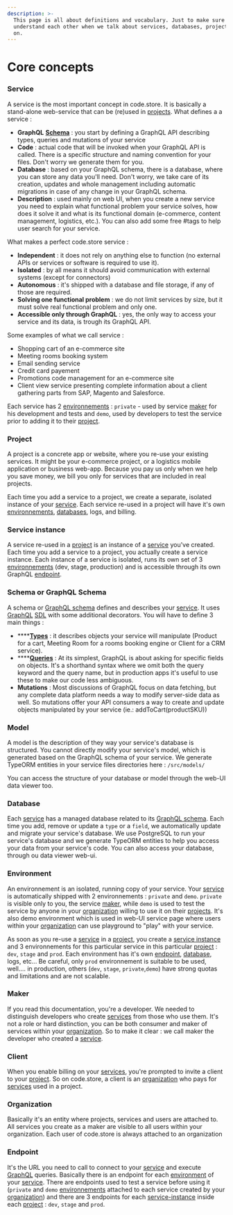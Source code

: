```yaml
---
description: >-
  This page is all about definitions and vocabulary. Just to make sure we
  understand each other when we talk about services, databases, projects, and so
  on.
---
```


# Core concepts

### Service

A service is the most important concept in code.store. It is basically a stand-alone web-service that can be \(re\)used in [projects](getting-started.md#project). What defines a a service : 

* **GraphQL** [**Schema**](getting-started.md#schema-or-graphql-schema) : you start by defining a GraphQL API describing types, queries and mutations of your service
* **Code** : actual code that will be invoked when your GraphQL API is called. There is a specific structure and naming convention for your files. Don't worry we generate them for you.
* **Database** : based on your GraphQL schema, there is a database, where you can store any data you'll need. Don't worry, we take care of its creation, updates and whole management including automatic migrations in case of any change in your GraphQL schema.
* **Description** : used mainly on web UI, when you create a new service you need to explain what functional problem your service solves, how does it solve it and what is its functional domain \(e-commerce, content management, logistics, etc.\). You can also add some free \#tags to help user search for your service.

What makes a perfect code.store service :

* **Independent** : it does not rely on anything else to function \(no external APIs or services or software is required to use it\).
* **Isolated** : by all means it should avoid communication with external systems \(except for connectors\)
* **Autonomous** : it's shipped with a database and file storage, if any of those are required.
* **Solving one functional problem** : we do not limit services by size, but it must solve real functional problem and only one. 
* **Accessible only through GraphQL**  : yes, the only way to access your service and its data, is trough its GraphQL API. 

Some examples of what we call service : 

* Shopping cart of an e-commerce site
* Meeting rooms booking system  
* Email sending service
* Credit card payement
* Promotions code management for an e-commerce site
* Client view service presenting complete information about a client gathering parts from SAP, Magento and Salesforce.

Each service has 2  [environnements](getting-started.md#environment) : `private` - used by service [maker](getting-started.md#maker) for his development and tests and `demo`, used by developers to test the service prior to adding it to their [project](getting-started.md#project). 

### Project

A project is a concrete app or website, where you re-use your existing services. It might be your e-commerce project, or a logistics mobile application or business web-app. Because you pay us only when we help you save money, we bill you only for services that are included in real projects. 

Each time you add a service to a project, we create a separate, isolated instance of your [service](getting-started.md#service). Each service re-used in a project will have it's own [environnements](getting-started.md#environment), [databases](getting-started.md#database), logs, and billing. 

### Service instance

A service re-used in a [project](getting-started.md#project) is an instance of a [service](getting-started.md#service) you've created.  Each time you add a service to a project, you actually create a service instance. Each instance of a service is isolated, runs its own set of 3 [environnements](getting-started.md#environment) \(dev, stage, production\) and is accessible through its own GraphQL [endpoint](getting-started.md#endpoint).

### Schema or GraphQL Schema

A schema or [GraphQL schema](graphql-schemas.md) defines and describes your [service](getting-started.md#service). It uses [GraphQL](https://graphql.org/) [SDL](https://graphql.org/learn/schema/) with some additional decorators. You will have to define 3 main things :

* \*\*\*\*[**Types**](graphql-schemas.md#graphql-types) : it describes objects your service will manipulate \(Product for a cart, Meeting Room for a rooms booking engine or Client for a CRM service\).
* \*\*\*\*[**Queries**](graphql-schemas.md#graphql-queries-execution) : At its simplest, GraphQL is about asking for specific fields on objects. It's a shorthand syntax where we omit both the query keyword and the query name, but in production apps it's useful to use these to make our code less ambiguous. 
* **Mutations** : Most discussions of GraphQL focus on data fetching, but any complete data platform needs a way to modify server-side data as well. So mutations offer your API consumers a way to create and update objects manipulated by your service \(ie.: addToCart\(productSKU\)\)

### Model

A model is the description of they way your service's database is structured. You cannot directly modify your service's model, which is generated based on the GraphQL schema of your service. We generate TypeORM entities in your service files directories here :  `/src/models/`

You can access the structure of your database or model through the web-UI data viewer too. 

### Database

Each [service](getting-started.md#service) has a managed database related to its [GraphQL schema](getting-started.md#schema-or-graphql-schema). Each time you add, remove or update a `type` or a `field`, we automatically update and migrate your service's database. We use PostgreSQL to run your service's database and we generate TypeORM entities to help you access your data from your service's code. You can also access your database, through ou data viewer web-ui.

### Environment

An environnement is an isolated, running copy of your service. Your [service](getting-started.md#service) is automatically shipped with 2 environnements : `private` and `demo`.  `private` is visible only to you,  the service [maker](getting-started.md#maker), while `demo` is used to test the service by anyone in your [organization](getting-started.md#organization) willing to use it on their [projects](getting-started.md#project). It's also demo environment which is used in web-UI service page where users within your [organization](getting-started.md#organization) can use playground to "play" with your service.

As soon as you re-use a [service](getting-started.md#service) in a [project](getting-started.md#project), you create a [service instance](getting-started.md#service-instance) and 3 environnements for this particular service in this particular [project](getting-started.md#project) : `dev`, `stage` and `prod`.  Each environment has it's own [endpoint](getting-started.md#endpoint), [database](getting-started.md#database), logs, etc... Be careful, only `prod` environnement is suitable to be used, well.... in production, others \(`dev`, `stage`, `private`,`demo`\) have strong quotas and limitations and are not scalable.

### Maker

If you read this documentation, you're a developer. We needed to distinguish developers who create [services](getting-started.md#service) from those who use them. It's not a role or hard distinction, you can be both consumer and maker of services within your [organization](getting-started.md#organization). So to make it clear : we call maker the developer who created a [service](getting-started.md#service).

### Client

When you enable billing on your [services](getting-started.md#service-instance), you're prompted to invite a client to your [project](getting-started.md#project). So on code.store, a client is an [organization](getting-started.md#organization) who pays for [services](getting-started.md#service-instance) used in a project.

### Organization

Basically it's an entity where projects, services and users are attached to. All services you create as a maker are visible to all users within your organization. Each user of code.store is always attached to an organization

### Endpoint

It's the URL you need to call to connect to your [service](getting-started.md#service) and execute [GraphQL](graphql-schemas.md#what-is-graphql) queries. Basically there is an endpoint for each [environment](getting-started.md#environment) of your [service](getting-started.md#service). There are endpoints used to test a service before using it \(`private` and `demo` [environnements](getting-started.md#environment) attached to each service created by your [organization](getting-started.md#organization)\) and there are 3 endpoints  for each [service-instance](getting-started.md#service-instance) inside each [project](getting-started.md#project) : `dev`, `stage` and `prod`.







